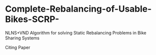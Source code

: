 # Complete-Rebalancing-of-Usable-Bikes-SCRP-

NLNS+VND Algorithm for solving Static Rebalancing Problems in Bike Sharing Systems

Citing Paper
